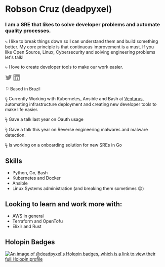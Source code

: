 # Robson Cruz (deadpyxel)

### I am a SRE that likes to solve developer problems and automate quality processes.

⤷ I like to break things down so I can understand them and build something better. My core principle is that continuous improvement is a must. If you like Open Source, Linux, Cybersecurity and solving engineering problems let's talk!

⤷ I love to create developer tools to make our work easier.

 <a aligh="left" href="https://twitter.com/_robsoncruz" target="_blank" rel="noreferrer noopener"><img src="https://raw.githubusercontent.com/0xShapeShifter/dev-story/master/public/images/socials/twitter.svg" alt="Twitter" width="22" height="22" /></a> <a aligh="left" href="https://www.linkedin.com/in/robson-cruz-000" target="_blank" rel="noreferrer noopener"><img src="https://raw.githubusercontent.com/0xShapeShifter/dev-story/master/public/images/socials/linkedin.svg" alt="LinkedIn" width="22" height="22" /></a>  

⚐ Based in Brazil

ϟ Currently Working with Kubernetes, Ansible and Bash at [Venturus](https://www.venturus.org.br/), automating infrastructure deployment and creating new developer tools to make life easier.

ϟ Gave a talk last year on Oauth usage

ϟ Gave a talk this year on Reverse engineering malwares and malware detection.

ϟ Is working on a onboarding solution for new SREs in Go

 ## Skills

- Python, Go, Bash
- Kubernetes and Docker
- Ansible
- Linux Systems administration (and breaking them sometimes 😉)

## Looking to learn and work more with:

- AWS in general
- Terraform and OpenTofu
- Elixir and Rust

## Holopin Badges

[![An image of @deadpyxel's Holopin badges, which is a link to view their full Holopin profile](https://holopin.me/deadpyxel)](https://holopin.io/@deadpyxel)
